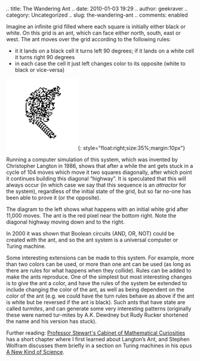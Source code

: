 .. title: The Wandering Ant
.. date: 2010-01-03 19:29
.. author: geekraver
.. category: Uncategorized
.. slug: the-wandering-ant
.. comments: enabled

Imagine an infinite grid filled where each square is initially either
black or white. On this grid is an ant, which can face either north,
south, east or west. The ant moves over the grid according to the
following rules:

-   it it lands on a black cell it turns left 90 degrees; if it lands on
    a white cell it turns right 90 degrees
-   in each case the cell it just left changes color to its opposite
    (white to black or vice-versa)

[![image](/images/image_thumb2.png "image")](/images/image2.png){: style="float:right;size:35%;margin:10px"}

Running a computer simulation of this system, which was invented by
Christopher Langton in 1986, shows that after a while the ant gets stuck
in a cycle of 104 moves which move it two squares diagonally, after
which point it continues building this diagonal “highway”. It is
speculated that this will always occur (in which case we say that this
sequence is an *attractor* for the system), regardless of the initial
state of the grid, but so far no-one has been able to prove it (or the
opposite).

The diagram to the left shows what happens with an initial white grid
after 11,000 moves. The ant is the red pixel near the bottom right. Note
the diagonal highway moving down and to the right.

In 2000 it was shown that Boolean circuits (AND, OR, NOT) could be
created with the ant, and so the ant system is a universal computer or
Turing machine.

Some interesting extensions can be made to this system. For example,
more than two colors can be used, or more than one ant can be used (as
long as there are rules for what happens when they collide). Rules can
be added to make the ants reproduce. One of the simplest but most
interesting changes is to give the ant a color, and have the rules of
the system be extended to include changing the color of the ant, as well
as being dependent on the color of the ant (e.g. we could have the turn
rules behave as above if the ant is white but be reversed if the ant is
black). Such ants that have state are called *turmites*, and can
generate some very interesting patterns (originally these were named
tur-mites by A.K. Dewdney but Rudy Rucker shortened the name and his
version has stuck).

Further reading: [Professor Stewart's Cabinet of Mathematical
Curiosities](http://www.amazon.com/gp/product/0465013023?ie=UTF8&tag=wishwatcher-20&link_code=as3&camp=211189&creative=373489&creativeASIN=0465013023)
has a short chapter where I first learned about Langton’s Ant, and
Stephen Wolfram discusses them briefly in a section on Turing machines
in his opus [A New Kind of
Science](http://www.amazon.com/gp/product/1579550088?ie=UTF8&tag=wishwatcher-20&link_code=as3&camp=211189&creative=373489&creativeASIN=1579550088).
